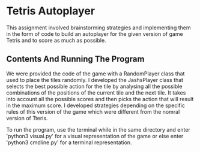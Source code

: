 
# Tetris Autoplayer

This assignment involved brainstorming strategies and implementing them in the form of code to build an autoplayer for the given version of game Tetris and to score as much as possible.

## Contents And Running The Program

We were provided the code of the game with a RandomPlayer class that used to place the tiles randomly. I developed the JashsPlayer class that selects the best possible action for the tile by analysing all the possible combinations of the positions of the current tile and the next tile. It takes into account all the possible scores and then picks the action that will result in the maximum score. I developed strategies depending on the specific rules of this version of the game which were different from the nomral version of Tteris.

To run the program, use the terminal while in the same directory and enter 'python3 visual.py' for a visual representation of the game or else enter 'python3 cmdline.py' for a terminal representation.